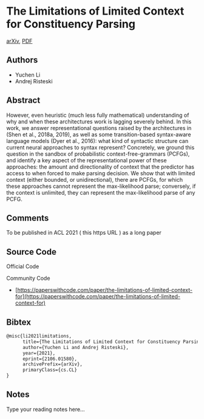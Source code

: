 
# The Limitations of Limited Context for Constituency Parsing

[arXiv](https://arxiv.org/abs/2106.01580), [PDF](https://arxiv.org/pdf/2106.01580.pdf)

## Authors

- Yuchen Li
- Andrej Risteski

## Abstract

However, even heuristic (much less fully mathematical) understanding of why and when these architectures work is lagging severely behind. In this work, we answer representational questions raised by the architectures in (Shen et al., 2018a, 2019), as well as some transition-based syntax-aware language models (Dyer et al., 2016): what kind of syntactic structure can current neural approaches to syntax represent? Concretely, we ground this question in the sandbox of probabilistic context-free-grammars (PCFGs), and identify a key aspect of the representational power of these approaches: the amount and directionality of context that the predictor has access to when forced to make parsing decision. We show that with limited context (either bounded, or unidirectional), there are PCFGs, for which these approaches cannot represent the max-likelihood parse; conversely, if the context is unlimited, they can represent the max-likelihood parse of any PCFG.

## Comments

To be published in ACL 2021 ( this https URL ) as a long paper

## Source Code

Official Code



Community Code

- [https://paperswithcode.com/paper/the-limitations-of-limited-context-for](https://paperswithcode.com/paper/the-limitations-of-limited-context-for)

## Bibtex

```tex
@misc{li2021limitations,
      title={The Limitations of Limited Context for Constituency Parsing}, 
      author={Yuchen Li and Andrej Risteski},
      year={2021},
      eprint={2106.01580},
      archivePrefix={arXiv},
      primaryClass={cs.CL}
}
```

## Notes

Type your reading notes here...

